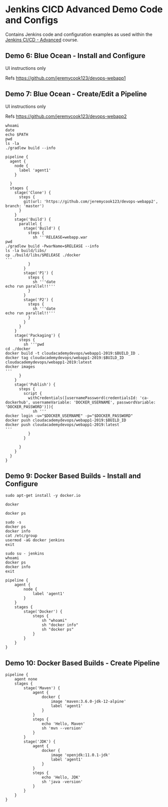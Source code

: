 # Jenkins CICD Advanced Demo Code and Configs

Contains Jenkins code and configuration examples as used within the [Jenkins CI/CD - Advanced](https://cloudacademy.com/course/jenkins-cicd-advanced) course.

## Demo 6: Blue Ocean - Install and Configure

UI instructions only

Refs
https://github.com/jeremycook123/devops-webapp1

## Demo 7: Blue Ocean - Create/Edit a Pipeline

UI instructions only

Refs
https://github.com/jeremycook123/devops-webapp2

```
whoami
date
echo $PATH
pwd
ls -la
./gradlew build --info
```

```
pipeline {
  agent {
    node {
      label 'agent1'
    }

  }
  stages {
    stage('Clone') {
      steps {
        git(url: 'https://github.com/jeremycook123/devops-webapp2', branch: 'master')
      }
    }
    stage('Build') {
      parallel {
        stage('Build') {
          steps {
            sh '''RELEASE=webapp.war
pwd
./gradlew build -PwarName=$RELEASE --info
ls -la build/libs/
cp ./build/libs/$RELEASE ./docker
'''
          }
        }
        stage('P1') {
          steps {
            sh '''date
echo run parallel!!'''
          }
        }
        stage('P2') {
          steps {
            sh '''date
echo run parallel!!'''
          }
        }
      }
    }
    stage('Packaging') {
      steps {
        sh '''pwd
cd ./docker
docker build -t cloudacademydevops/webapp1-2019:$BUILD_ID .
docker tag cloudacademydevops/webapp1-2019:$BUILD_ID cloudacademydevops/webapp1-2019:latest
docker images
'''
      }
    }
    stage('Publish') {
      steps {
        script {
          withCredentials([usernamePassword(credentialsId: 'ca-dockerhub', usernameVariable: 'DOCKER_USERNAME', passwordVariable: 'DOCKER_PASSWORD')]){
            sh '''
docker login -u="$DOCKER_USERNAME" -p="$DOCKER_PASSWORD"
docker push cloudacademydevops/webapp1-2019:$BUILD_ID
docker push cloudacademydevops/webapp1-2019:latest
'''
          }
        }

      }
    }
  }
}
```

## Demo 9: Docker Based Builds - Install and Configure

```
sudo apt-get install -y docker.io
```

```
docker
```

```
docker ps
```

```
sudo -s
docker ps
docker info
cat /etc/group
usermod -aG docker jenkins
exit
```

```
sudo su - jenkins
whoami
docker ps
docker info
exit
```

```
pipeline {
    agent {
        node {
            label 'agent1'
        }
    }
    stages {
        stage('Docker') {
            steps {
                sh "whoami"
                sh "docker info"
                sh "docker ps"
            }
        }
    }
}
```

## Demo 10: Docker Based Builds - Create Pipeline

```
pipeline {
    agent none
    stages {
        stage('Maven') {
            agent {
                docker {
                    image 'maven:3.6.0-jdk-12-alpine'
                    label 'agent1'
                }
            }
            steps {
                echo 'Hello, Maven'
                sh 'mvn --version'
            }
        }
        stage('JDK') {
            agent {
                docker {
                    image 'openjdk:11.0.1-jdk'
                    label 'agent1'
                }
            }
            steps {
                echo 'Hello, JDK'
                sh 'java -version'
            }
        }
    }
}
```

